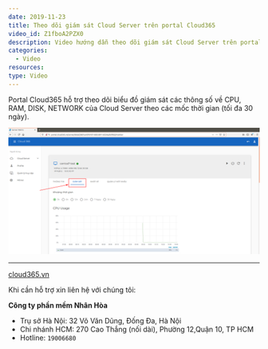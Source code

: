 ```yaml
---
date: 2019-11-23
title: Theo dõi giám sát Cloud Server trên portal Cloud365
video_id: Z1fboA2PZX0
description: Video hướng dẫn theo dõi giám sát Cloud Server trên portal Cloud365.
categories:
  - Video
resources:
type: Video
---
```


Portal Cloud365 hỗ trợ theo dõi biểu đồ giám sát các thông số về CPU, RAM, DISK, NETWORK của Cloud Server theo các mốc thời gian (tối đa 30 ngày).

![](/images/img-monitor-cloud-server/screenshot.png)


---
<a href="https://cloud365.vn/" target="_blank">cloud365.vn</a>

Khi cần hỗ trợ xin liên hệ với chúng tôi:

**Công ty phần mềm Nhân Hòa**
- Trụ sở Hà Nội: 32 Võ Văn Dũng, Đống Đa, Hà Nội
- Chi nhánh HCM: 270 Cao Thắng (nối dài), Phường 12,Quận 10, TP HCM
- Hotline: `19006680`